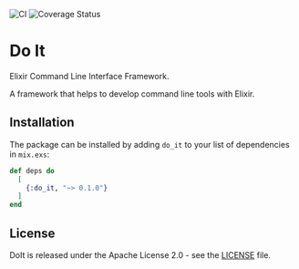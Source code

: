 ![CI](https://github.com/rzcastilho/do_it/workflows/CI/badge.svg)
![Coverage Status](https://coveralls.io/repos/github/rzcastilho/do_it/badge.svg)

# Do It

Elixir Command Line Interface Framework.

A framework that helps to develop command line tools with Elixir.

## Installation

The package can be installed by adding `do_it` to your list of dependencies in `mix.exs`:

```elixir
def deps do
  [
    {:do_it, "~> 0.1.0"}
  ]
end
```

## License

DoIt is released under the Apache License 2.0 - see the [LICENSE](LICENSE) file.
